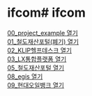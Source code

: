 # ifcom# ifcom

<a href="https://j45bongsik.github.io/ifcom/00_project_example/project_name/build/html/styleguide.html">00_project_example 열기</a>
<br>
<a href="https://j45bongsik.github.io/ifcom/01_철도재산포털(폐기)/kr/build/html/메인.html">01_철도재산포털(폐기) 열기</a>
<br>
<a href="https://j45bongsik.github.io/ifcom/02_KLIP헬프데스크/KLIP헬프데스크/build/html/main.html">02_KLIP헬프데스크 열기</a>
<br>
<a href="https://j45bongsik.github.io/ifcom/03_LX통합플랫폼/LX통합플랫폼/관리자N/lx/build/html/main.html">03_LX통합플랫폼 열기</a>
<br>
<a href="https://j45bongsik.github.io/ifcom/05_철도재산포털/kr-potal/build/html/main.html">05_철도재산포털 열기</a>
<br>
<a href="https://j45bongsik.github.io/ifcom/08_egis/egis/build/html/main.html">08_egis 열기</a>
<br>
<a href="https://j45bongsik.github.io/ifcom/09_현대오일뱅크/oilbank/build/html/대시보드.html">09_현대오일뱅크 열기</a>

